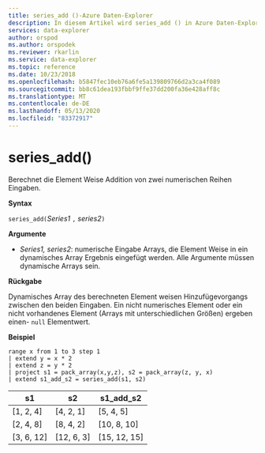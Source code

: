 ```yaml
---
title: series_add ()-Azure Daten-Explorer
description: In diesem Artikel wird series_add () in Azure Daten-Explorer beschrieben.
services: data-explorer
author: orspod
ms.author: orspodek
ms.reviewer: rkarlin
ms.service: data-explorer
ms.topic: reference
ms.date: 10/23/2018
ms.openlocfilehash: b5847fec10eb76a6fe5a139809766d2a3ca4f089
ms.sourcegitcommit: bb8c61dea193fbbf9ffe37dd200fa36e428aff8c
ms.translationtype: MT
ms.contentlocale: de-DE
ms.lasthandoff: 05/13/2020
ms.locfileid: "83372917"
---
```

# <a name="series_add"></a>series_add()

Berechnet die Element Weise Addition von zwei numerischen Reihen Eingaben.

**Syntax**

`series_add(`*Series1* `,` *series2*`)`

**Argumente**

* *Series1, series2*: numerische Eingabe Arrays, die Element Weise in ein dynamisches Array Ergebnis eingefügt werden. Alle Argumente müssen dynamische Arrays sein. 

**Rückgabe**

Dynamisches Array des berechneten Element weisen Hinzufügevorgangs zwischen den beiden Eingaben. Ein nicht numerisches Element oder ein nicht vorhandenes Element (Arrays mit unterschiedlichen Größen) ergeben einen- `null` Elementwert.

**Beispiel**

<!-- csl: https://help.kusto.windows.net:443/Samples -->
```kusto
range x from 1 to 3 step 1
| extend y = x * 2
| extend z = y * 2
| project s1 = pack_array(x,y,z), s2 = pack_array(z, y, x)
| extend s1_add_s2 = series_add(s1, s2)
```

|s1|s2|s1_add_s2|
|---|---|---|
|[1, 2, 4]|[4, 2, 1]|[5, 4, 5]|
|[2, 4, 8]|[8, 4, 2]|[10, 8, 10]|
|[3, 6, 12]|[12, 6, 3]|[15, 12, 15]|
